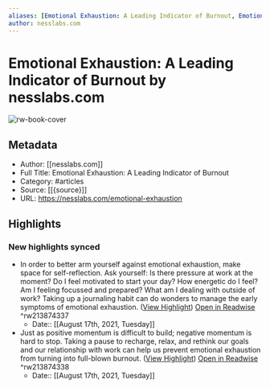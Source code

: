 ```yaml
---
aliases: [Emotional Exhaustion: A Leading Indicator of Burnout, Emotional Exhaustion: A Leading Indicator of Burnout]
author: nesslabs.com
---
```

# Emotional Exhaustion: A Leading Indicator of Burnout by nesslabs.com

![rw-book-cover](https://readwise-assets.s3.amazonaws.com/static/images/article1.be68295a7e40.png)

## Metadata
- Author: [[nesslabs.com]]
- Full Title: Emotional Exhaustion: A Leading Indicator of Burnout
- Category: #articles
- Source: [[{source}]]
- URL: https://nesslabs.com/emotional-exhaustion

## Highlights
### New highlights synced
- In order to better arm yourself against emotional exhaustion, make space for self-reflection. Ask yourself: Is there pressure at work at the moment? Do I feel motivated to start your day? How energetic do I feel? Am I feeling focussed and prepared? What am I dealing with outside of work? Taking up a journaling habit can do wonders to manage the early symptoms of emotional exhaustion. ([View Highlight](https://instapaper.com/read/1436094067/17208249)) [Open in Readwise](https://readwise.io/open/213874337) ^rw213874337
    - Date:: [[August 17th, 2021, Tuesday]]
- Just as positive momentum is difficult to build; negative momentum is hard to stop. Taking a pause to recharge, relax, and rethink our goals and our relationship with work can help us prevent emotional exhaustion from turning into full-blown burnout. ([View Highlight](https://instapaper.com/read/1436094067/17208255)) [Open in Readwise](https://readwise.io/open/213874338) ^rw213874338
    - Date:: [[August 17th, 2021, Tuesday]]
